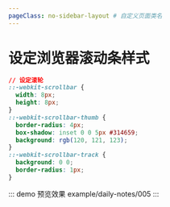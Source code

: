 ```yaml
---
pageClass: no-sidebar-layout # 自定义页面类名
---
```


# 设定浏览器滚动条样式

```css
// 设定滚轮
::-webkit-scrollbar {
  width: 8px;
  height: 8px;
}
::-webkit-scrollbar-thumb {
  border-radius: 4px;
  box-shadow: inset 0 0 5px #314659;
  background: rgb(120, 121, 123);
}
::-webkit-scrollbar-track {
  background: 0 0;
  border-radius: 1px;
}
```

::: demo 预览效果
example/daily-notes/005
:::
